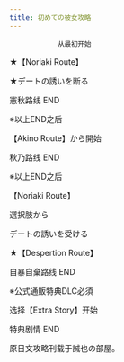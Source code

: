 ```yaml
---
title: 初めての彼女攻略
---
```


                从最初开始

★【Noriaki Route】

★デートの誘いを断る



憲秋路线 END



※以上END之后

【Akino Route】から開始



秋乃路线 END



※以上END之后

【Noriaki Route】

選択肢から

デートの誘いを受ける

★【Despertion Route】



自暴自棄路线 END



※公式通販特典DLC必須

选择【Extra Story】开始



特典剧情 END



原日文攻略刊载于誠也の部屋。


              
